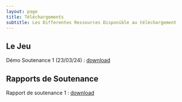 ```yaml
---
layout: page
title: Téléchargements
subtitle: Les Differentes Ressources Disponible au téléchargement
---
```


## Le Jeu

Démo Soutenance 1 (23/03/24)  : [download](/assets/demos/)

## Rapports de Soutenance

Rapport de soutenance 1 : [download](/assets/texte/soutenance1_v1.1.pdf)



